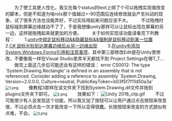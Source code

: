 &emsp;&emsp;为了使工具更人性化，我又在每个status的text上绑了个可以拖拽实现值改变的脚本，但是不知道为啥rotx那个值越过+-90范围后连续修改就会产生抖动的现象，试了很多方法也没能弄好，不过实际用起来问题应该不大。
&emsp;&emsp;不过拖拽时鼠标碰到屏幕边缘就动不了了，于是我想像unity那样可以让鼠标出现在屏幕的另一边，这样就拖拽起来就更加的方便。
&emsp;&emsp;关于如何实现该功能请看完下列教程：
&emsp;&emsp;1.[unity中锁定鼠标移动&&隐藏鼠标&&强制是鼠标移动到某一位置](https://www.cnblogs.com/GouBin/p/5853644.html)
&emsp;&emsp;2.[C# 鼠标光标到达屏幕边缘后从另一边缘出现](https://blog.csdn.net/e295166319/article/details/80939714)
&emsp;&emsp;3.[在unity中添加System.Windows.Forms引用和注意事项](https://blog.csdn.net/zxy13826134783/article/details/79660950)，其中第三部修改Edit是在Unity里修改，不要像我一样在Visual Studio里弄半天都找不到 Project Settings在哪T_T...
&emsp;&emsp;做完上面这几步后可能还会有这样的错误： error CS0012: The type \`System.Drawing.Rectangle' is defined in an assembly that is not referenced. Consider adding a reference to assembly \`System.Drawing, Version=2.0.0.0, Culture=neutral, PublicKeyToken=b03f5f7f11d50a3a'
<img src="https://i.loli.net/2018/12/19/5c1a0206218ed.png" alt="1.png" title="1.png" style="zoom:80%"/>
&emsp;&emsp;像教程3那样在该文件夹下找到System.Drawing.dll文件并拖到plugins文件夹下即可。
<img src="https://i.loli.net/2018/12/19/5c1a02074433f.png" alt="2.png" title="2.png" style="zoom:80%"/>
&emsp;&emsp;效果如下：
<img src="https://i.loli.net/2018/12/19/5c1a0361559d2.gif" alt="Unity 2018_clip.gif" title="Unity 2018_clip.gif" />
&emsp;&emsp;不过可能很少有人会发现这个功能，所以我又加了按钮可以让用户通过点击按钮来改变值，不过必须点击一次才能改变一下所以显得很蠢。长按按钮来改变的方式貌似有点难，不会。
<img src="https://i.loli.net/2018/12/19/5c1a39ef10e80.png" alt="3.png" title="3.png" style="zoom:80%"/>